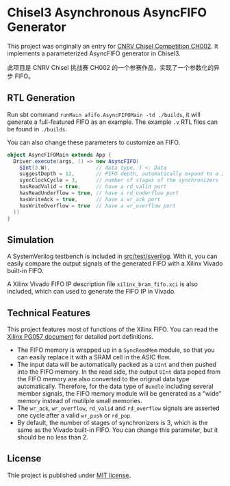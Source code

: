 # Chisel3 Asynchronous AsyncFIFO Generator

This project was originally an entry for [CNRV Chisel Competition CH002](https://mp.weixin.qq.com/s/7g_FsgsEPXpC39ZBC59YOQ).
It implements a parameterized AsyncFIFO generator in Chisel3.

此项目是 CNRV Chisel 挑战赛 CH002 的一个参赛作品，实现了一个参数化的异步 FIFO。

## RTL Generation

Run sbt command `runMain afifo.AsyncFIFOMain -td ./builds`, it will generate a full-featured FIFO as an example. The example `.v` RTL files can be found in `./builds`.

You can also change these parameters to customize an FIFO.
```scala
object AsyncFIFOMain extends App {
  Driver.execute(args, () => new AsyncFIFO(
    SInt(3.W),               // data type, T <: Data
    suggestDepth = 12,       // FIFO depth, automatically expand to a 2^m
    syncClockCycle = 3,      // number of stages of the synchronizers
    hasReadValid = true,     // have a rd_valid port
    hasReadUnderflow = true, // have a rd_underflow port
    hasWriteAck = true,      // have a wr_ack port
    hasWriteOverflow = true  // have a wr_overflow port
  ))
}
```

## Simulation

A SystemVerilog testbench is included in [src/test/sverilog](src/test/sverilog). With it, you can easily compare the output signals of the generated FIFO with a Xilinx Vivado built-in FIFO.

A Xilinx Vivado FIFO IP description file `xilinx_bram_fifo.xci` is also included, which can used to generate the FIFO IP in Vivado.

## Technical Features

This project features most of functions of the Xilinx FIFO. You can read the [Xilinx PG057 document](https://www.xilinx.com/support/documentation/ip_documentation/fifo_generator/v13_2/pg057-fifo-generator.pdf) for detailed port definitions.

- The FIFO memory is wrapped up in a `SyncReadMem` module, so that you can easily replace it with a SRAM cell in the ASIC flow.
- The input data will be automatically packed as a `UInt` and then pushed into the FIFO memory. In the read side, the output `UInt` data poped from the FIFO memory are also converted to the original data type automatically. Therefore, for the data type of `Bundle` including several member signals, the FIFO memory module will be generated as a "wide" memory instead of mutilple small memories.
- The `wr_ack`, `wr_overflow`, `rd_valid` and `rd_overflow` signals are asserted one cycle after a valid `wr_push` or `rd_pop`.
- By default, the number of stages of synchronizers is 3, which is the same as the Vivado built-in FIFO. You can change this parameter, but it should be no less than 2.

## License

Thie project is published under [MIT license](./LICENSE).
